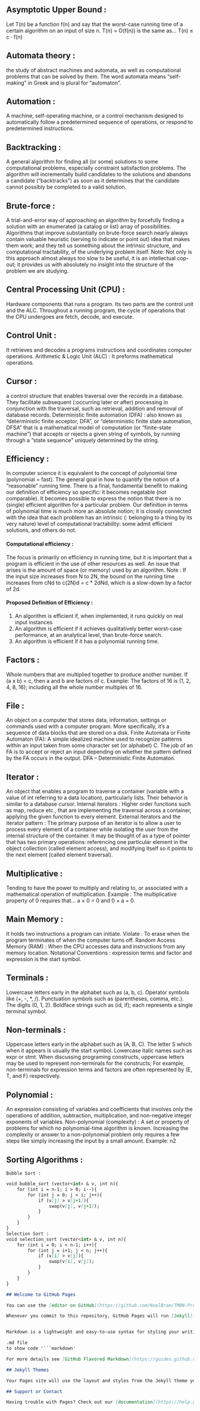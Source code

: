 ## Asymptotic Upper Bound : 
Let T(n) be a function f(n) and say that the worst-case running time of a certain algorithm on an input of size n. 
T(n) = O(f(n)) is the same as… T(n) ≤ c · f(n)    
## Automata theory : 
the study of abstract machines and automata, as well as computational problems that can be solved by them. The word automata means “self-making” in Greek and is plural for “automaton”.  
## Automation : 
A machine, self-operating machine, or a control mechanism designed to automatically follow a predetermined sequence of operations, or respond to predetermined instructions. 
## Backtracking : 
A general algorithm for finding all (or some) solutions to some computational problems, especially constraint satisfaction problems. The algorithm will incrementally build candidates to the solutions and abandons a candidate (“backtracks”) as soon as it determines that the candidate cannot possibly be completed to a valid solution.
## Brute-force : 
A trial-and-error way of approaching an algorithm by forcefully finding a solution with an enumerated (a catalog or list) array of possibilities. Algorithms that improve substantially on brute-force search nearly always contain valuable heuristic (serving to indicate or point out) idea that makes them work; and they tell us something about the intrinsic structure, and computational tractability, of the underlying problem itself.
Note: Not only is this approach almost always too slow to be useful, it is an intellectual cop-out; it provides us with absolutely no insight into the structure of the problem we are studying.
## Central Processing Unit (CPU) :
Hardware components that runs a program. Its two parts are the control unit and the ALC. Throughout a running program, the cycle of operations that the CPU undergoes are fetch, decode, and execute. 
## Control Unit : 
It retrieves and decodes a programs instructions and coordinates computer operations.
Arithmetic & Logic Unit (ALC) : It preforms mathematical operations. 
## Cursor :  
a control structure that enables traversal over the records in a database. They facilitate subsequent (:occurring later or after)  processing in conjunction with the traversal, such as retrieval, addition and removal of database records. 
Deterministic finite automation (DFA) : also known as “deterministic finite acceptor, DFA”, or “deterministic finite state automation, DFSA” that is a mathematical model of computation (or “finite-state machine”) that accepts or rejects a given string of symbols, by running through a “state sequence” uniquely determined by the string. 
## Efficiency : 
In computer science it is equivalent to the concept of polynomial time (polynomial = fast). The general goal in how to quantify the notion of a “reasonable” running time. There is a final, fundamental benefit to making our definition of efficiency so specific: it becomes negatable (not comparable). It becomes possible to express the notion that there is no (single) efficient algorithm for a particular problem. Our definition in terms of polynomial time is much more an absolute notion; it is closely connected with the idea that each problem has an intrinsic (: belonging to a thing by its very nature) level of computational tractability: some admit efficient solutions, and others do not.
#### Computational efficiency : 
The focus is primarily on efficiency in running time, but it is important that a program is efficient in the use of other resources as well. An issue that arises is the amount of space (or memory) used by an algorithm.
Note : If the input size increases from N to 2N, the bound on the running time increases from cNd to c(2N)d = c * 2dNd, which is a slow-down by a factor of 2d.
#### Proposed Definition of Efficiency : 
1. An algorithm is efficient if, when implemented, it runs quickly on real input instances
2. An algorithm is efficient if it achieves qualitatively better worst-case performance, at an analytical level, than brute-force search. 
3. An algorithm is efficient if it has a polynomial running time.
## Factors : 
Whole numbers that are multiplied together to produce another number. If (a x b) = c, then a and b are factors of c. 
	Example:
The factors of 16 is (1, 2, 4, 8, 16); including all the whole number multiples of 16.  
## File : 
An object on a computer that stores data, information, settings or commands used with a computer program. More specifically, it’s a sequence of data blocks that are stored on a disk. 
Finite Automata or Finite Automaton (FA): A simple idealized machine used to recognize patterns within an input taken from some character set (or alphabet) C. The job of an FA is to accept or reject an input depending on whether the pattern defined by the FA occurs in the output. 
DFA – Deterministic Finite Automaton. 
 
## Iterator : 
An object that enables a program to traverse a container (variable with a value of int referring to a data location), particularly lists. Their behavior is similar to a database cursor.
	Internal iterators : Higher order functions such as map, reduce etc., that are implementing the traversal across a container, applying the given function to every element. 
	External iterators and the iterator pattern : The primary purpose of an iterator is to allow a user to process every element of a container while isolating the user from the internal structure of the container. It may be thought of as a type of pointer that has two primary operations: referencing one particular element in the object collection (called element access), and modifying itself so it points to the next element (called element traversal).
## Multiplicative : 
Tending to have the power to multiply and relating to, or associated with a mathematical operation of multiplication.
Example : The multiplicative property of 0 requires that…
a × 0 = 0 and 0 × a = 0.
## Main Memory : 
It holds two instructions a program can initiate. 
	Violate : To erase when the program terminates of when the computer turns off. 
	Random Access Memory (RAM) : When the CPU accesses data and instructions from any memory location. 
Notational Conventions : expression terms and factor and expression is the start symbol. 
 
## Terminals : 
Lowercase letters early in the alphabet such as (a, b, c). Operator symbols like (+, -, *, /). Punctuation symbols such as (parentheses, comma, etc.). The digits (0, 1, 2). Boldface strings such as (id, if); each represents a single terminal symbol. 
## Non-terminals : 
Uppercase letters early in the alphabet such as (A, B, C). The letter S which when it appears is usually the start symbol. Lowercase italic names such as expr or stmt. When discussing programing constructs, uppercase letters may be used to represent non-terminals for the constructs; For example, non-terminals for expression terms and factors are often represented by (E, T, and F) respectively. 
## Polynomial : 
An expression consisting of variables and coefficients that involves only the operations of addition, subtraction, multiplication, and non-negative integer exponents of variables. 
Non-polynomial (complexity) : A set or property of problems for which no polynomial-time algorithm is known. Increasing the complexity or answer to a non-polynomial problem only requires a few steps like simply increasing the input by a small amount.
Example: n2  
## Sorting Algorithms : 
	Bubble Sort :
```markdown
void bubble_sort (vector<int> & v, int n){
    for (int i = n-1; i > 0; i--){
        for (int j = 0; j < i; j++){
            if (v[j] > v[j+1]){
                swap(v[j], v[j+1]);
            }   
        }
    }
}
Selection Sort : 
void selection_sort (vector<int> & v, int n){
    for (int i = 0; i < n-1; i++){
        for (int j = i+1; j < n; j++){       
            if (v[i] > v[j]){
                swap(v[i], v[j]);
            }
        }
    }
}

## Welcome to GitHub Pages

You can use the [editor on GitHub](https://github.com/NoelBram/TMBN-Project/edit/master/index.md) to maintain and preview the content for your website in Markdown files.

Whenever you commit to this repository, GitHub Pages will run [Jekyll](https://jekyllrb.com/) to rebuild the pages in your site, from the content in your Markdown files*)


Markdown is a lightweight and easy-to-use syntax for styling your writing. It includes conventions for

.md file 
to show code '```markdown'

For more details see [GitHub Flavored Markdown](https://guides.github.com/features/mastering-markdown/).

## Jekyll Themes

Your Pages site will use the layout and styles from the Jekyll theme you have selected in your [repository settings](https://github.com/NoelBram/TMBN-Project/settings). The name of this theme is saved in the Jekyll `_config.yml` configuration file.

## Support or Contact

Having trouble with Pages? Check out our [documentation](https://help.github.com/categories/github-pages-basics/) or [contact support](https://github.com/contact) and we’ll help you sort it out.





